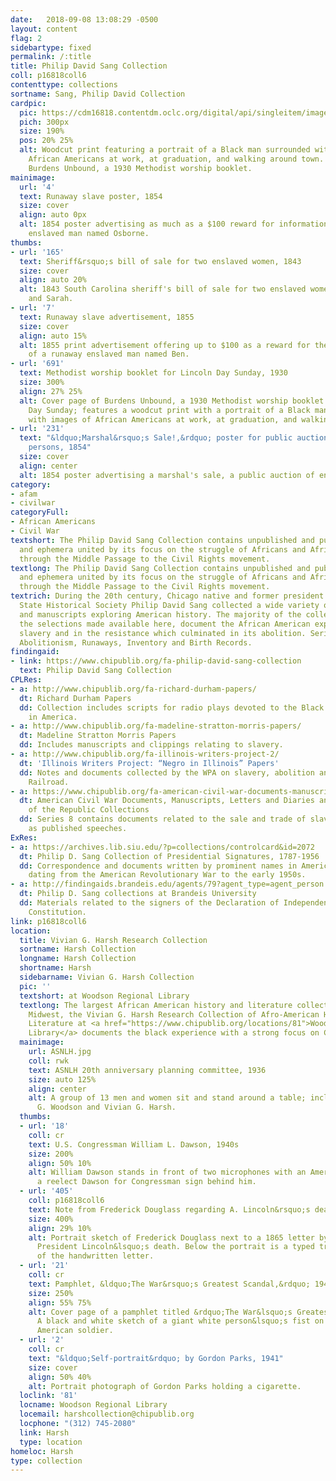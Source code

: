 ```yaml
---
date:   2018-09-08 13:08:29 -0500
layout: content
flag: 2
sidebartype: fixed
permalink: /:title
title: Philip David Sang Collection
coll: p16818coll6
contenttype: collections
sortname: Sang, Philip David Collection
cardpic:
  pic: https://cdm16818.contentdm.oclc.org/digital/api/singleitem/image/p16818coll6/691/default.jpg
  pich: 300px
  size: 190%
  pos: 20% 25%
  alt: Woodcut print featuring a portrait of a Black man surrounded with images of
    African Americans at work, at graduation, and walking around town. Image is from
    Burdens Unbound, a 1930 Methodist worship booklet.
mainimage:
  url: '4'
  text: Runaway slave poster, 1854
  size: cover
  align: auto 0px
  alt: 1854 poster advertising as much as a $100 reward for information on a runaway
    enslaved man named Osborne.
thumbs:
- url: '165'
  text: Sheriff&rsquo;s bill of sale for two enslaved women, 1843
  size: cover
  align: auto 20%
  alt: 1843 South Carolina sheriff's bill of sale for two enslaved women named Jane
    and Sarah.
- url: '7'
  text: Runaway slave advertisement, 1855
  size: cover
  align: auto 15%
  alt: 1855 print advertisement offering up to $100 as a reward for the apprehension
    of a runaway enslaved man named Ben.
- url: '691'
  text: Methodist worship booklet for Lincoln Day Sunday, 1930
  size: 300%
  align: 27% 25%
  alt: Cover page of Burdens Unbound, a 1930 Methodist worship booklet for Lincoln
    Day Sunday; features a woodcut print with a portrait of a Black man surrounded
    with images of African Americans at work, at graduation, and walking around town.
- url: '231'
  text: "&ldquo;Marshal&rsquo;s Sale!,&rdquo; poster for public auction of enslaved
    persons, 1854"
  size: cover
  align: center
  alt: 1854 poster advertising a marshal's sale, a public auction of enslaved persons.
category:
- afam
- civilwar
categoryFull: 
- African Americans
- Civil War
textshort: The Philip David Sang Collection contains unpublished and published works
  and ephemera united by its focus on the struggle of Africans and African Americans
  through the Middle Passage to the Civil Rights movement.
textlong: The Philip David Sang Collection contains unpublished and published works
  and ephemera united by its focus on the struggle of Africans and African Americans
  through the Middle Passage to the Civil Rights movement.
textrich: During the 20th century, Chicago native and former president of the Illinois
  State Historical Society Philip David Sang collected a wide variety of documents
  and manuscripts exploring American history. The majority of the collection, and
  the selections made available here, document the African American experience in
  slavery and in the resistance which culminated in its abolition. Series include
  Abolitionism, Runaways, Inventory and Birth Records.
findingaid:
- link: https://www.chipublib.org/fa-philip-david-sang-collection
  text: Philip David Sang Collection
CPLRes:
- a: http://www.chipublib.org/fa-richard-durham-papers/
  dt: Richard Durham Papers
  dd: Collection includes scripts for radio plays devoted to the Black experience
    in America.
- a: http://www.chipublib.org/fa-madeline-stratton-morris-papers/
  dt: Madeline Stratton Morris Papers
  dd: Includes manuscripts and clippings relating to slavery.
- a: http://www.chipublib.org/fa-illinois-writers-project-2/
  dt: 'Illinois Writers Project: “Negro in Illinois” Papers'
  dd: Notes and documents collected by the WPA on slavery, abolition and the Underground
    Railroad.
- a: https://www.chipublib.org/fa-american-civil-war-documents-manuscripts-letters-and-diaries-and-grand-army-of-the-republic-collection/#P2S9
  dt: American Civil War Documents, Manuscripts, Letters and Diaries and Grand Army
    of the Republic Collections
  dd: Series 8 contains documents related to the sale and trade of slaves as well
    as published speeches.
ExRes:
- a: https://archives.lib.siu.edu/?p=collections/controlcard&id=2072
  dt: Philip D. Sang Collection of Presidential Signatures, 1787-1956
  dd: Correspondence and documents written by prominent names in American history
    dating from the American Revolutionary War to the early 1950s.
- a: http://findingaids.brandeis.edu/agents/79?agent_type=agent_person
  dt: Philip D. Sang collections at Brandeis University
  dd: Materials related to the signers of the Declaration of Independence and U.S.
    Constitution.
link: p16818coll6
location:
  title: Vivian G. Harsh Research Collection
  sortname: Harsh Collection
  longname: Harsh Collection
  shortname: Harsh
  sidebarname: Vivian G. Harsh Collection
  pic: ''
  textshort: at Woodson Regional Library
  textlong: The largest African American history and literature collection in the
    Midwest, the Vivian G. Harsh Research Collection of Afro-American History and
    Literature at <a href="https://www.chipublib.org/locations/81">Woodson Regional
    Library</a> documents the black experience with a strong focus on Chicago.
  mainimage:
    url: ASNLH.jpg
    coll: rwk
    text: ASNLH 20th anniversary planning committee, 1936
    size: auto 125%
    align: center
    alt: A group of 13 men and women sit and stand around a table; including Carter
      G. Woodson and Vivian G. Harsh.
  thumbs:
  - url: '18'
    coll: cr
    text: U.S. Congressman William L. Dawson, 1940s
    size: 200%
    align: 50% 10%
    alt: William Dawson stands in front of two microphones with an American flag and
      a reelect Dawson for Congressman sign behind him.
  - url: '405'
    coll: p16818coll6
    text: Note from Frederick Douglass regarding A. Lincoln&rsquo;s death, 1865
    size: 400%
    align: 29% 10%
    alt: Portrait sketch of Frederick Douglass next to a 1865 letter by Douglass regarding
      President Lincoln&lsquo;s death. Below the portrait is a typed transcription
      of the handwritten letter. 
  - url: '21'
    coll: cr
    text: Pamphlet, &ldquo;The War&rsquo;s Greatest Scandal,&rdquo; 1943
    size: 250%
    align: 55% 75%
    alt: Cover page of a pamphlet titled &rdquo;The War&lsquo;s Greatest Scandal.&ldquo;
      A black and white sketch of a giant white person&lsquo;s fist on top of an African
      American soldier. 
  - url: '2'
    coll: cr
    text: "&ldquo;Self-portrait&rdquo; by Gordon Parks, 1941"
    size: cover
    align: 50% 40%
    alt: Portrait photograph of Gordon Parks holding a cigarette. 
  loclink: '81'
  locname: Woodson Regional Library
  locemail: harshcollection@chipublib.org
  locphone: "(312) 745-2080"
  link: Harsh
  type: location
homeloc: Harsh
type: collection
---
```

